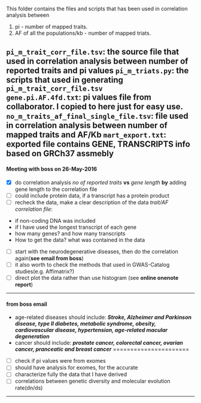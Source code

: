 This folder contains the files and scripts that has been used in correlation analysis between
1. pi - number of mapped traits.  
2. AF of all the populations/kb - number of mapped triats.   

`pi_m_trait_corr_file.tsv`: the source file that used in correlation analysis between number of reported traits and pi values
`pi_m_triats.py`: the scripts that used in generating `pi_m_trait_corr_file.tsv`  
`gene.pi.AF.4fd.txt`: pi values file from collaborator. I copied to here just for easy use.
`no_m_traits_af_final_single_file.tsv`: file used in correlation analysis between number of   mapped traits and AF/Kb
`mart_export.txt`: exported file contains GENE, TRANSCRIPTS info based on GRCh37 assmebly  
------------------------------------------
#### Meeting with boss on 26-May-2016  
-[x] do correlation analysis *no of reported traits* **vs** *gene length* **by** adding gene length to the correlation file  
-[ ] could include protein data, if a transcript has a protein product  
-[ ] recheck the data, make a clear description of the data *trait/AF correlation file*:  
- if non-coding DNA was included
- if I have used the longest transcript of each gene  
- how many genes? and how many transcripts  
- How to get the data? what was contained in the data    
-[ ] start with the neurodegenerative diseases, then do the correlation again(**see email from boss**)
-[ ] it also worth to check the methods that used in GWAS-Catalog studies(e.g. Affimatrix?)  
-[ ] direct plot the data rather than use histogram (see **online onenote report**)
-----------------------------------------
#### from boss email
- age-related diseases should include: ***Stroke, Alzheimer and Parkinson disease, type II diabetes, metabolic syndrome, obesity, cardiovascular disease, hypertension, age-related macular degeneration***
- cancer should include: ***prostate cancer, colorectal cancer, ovarian cancer, pranceatic and breast cancer***
======================
-[ ] check if pi values were from exomes
-[ ] should have analysis for exomes, for the accurate
-[ ] characterize fully the data that I have derived
-[ ] correlations between genetic diversity and molecular evolution rate(dn/ds)
--------


